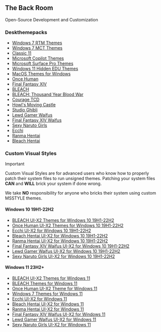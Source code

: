 <meta name="viewport" content="width=device-width, initial-scale=1">
<link rel="stylesheet" href="github-markdown.css">
<article class="markdown-body">

The Back Room
-------------

Open-Source Development and Customization


### Deskthemepacks

*   [Windows 7 RTM Themes][Windows 7 RTM Themes]
*   [Windows 7 MCT Themes][Windows 7 MCT Themes]
*   [Classic 11][Classic 11]
*   [Microsoft Copilot Themes][Microsoft Copilot Themes]
*   [Microsoft Surface Pro Themes][Microsoft Surface Pro Themes]
*   [Windows 11 Hidden EDU Themes][Windows 11 Hidden EDU Themes]
*   [MacOS Themes for Windows][MacOS Themes for Windows]
*   [Once Human][Once Human]
*   [Final Fantasy XIV][Final Fantasy XIV]
*   [BLEACH][BLEACH]
*   [BLEACH: Thousand Year Blood War][BLEACH: Thousand Year Blood War]
*   [Courage TCD][Courage TCD]
*   [Howl's Moving Castle][Howl's Moving Castle]
*   [Studio Ghibli][Studio Ghibli]
*   [Lewd Gamer Waifus][Lewd Gamer Waifus]
*   [Final Fantasy XIV Waifus][Final Fantasy XIV Waifus]
*   [Sexy Naruto Girls][Sexy Naruto Girls]
*   [Ecchi][Ecchi]
*   [Ranma Hentai][Ranma Hentai]
*   [Bleach Hentai][Bleach Hentai]

### Custom Visual Styles

> [!IMPORTANT]
> Custom Visual Styles are for advanced users who know how to properly patch their system files to run unsigned themes. 
> Patching your system files **CAN** and **WILL** brick your system if done wrong.
>
> We take **NO** responsibility for anyone who bricks their system using custom MSSTYLE themes.

#### Windows 10 19H1-22H2

*   [BLEACH UI-X2 Themes for Windows 10 19H1-22H2][BLEACH UI-X2 Themes for Windows 10 19H1-22H2]
*   [Once Human UI-X2 Themes for Windows 10 19H1-22H2][Once Human UI-X2 Themes for Windows 10 19H1-22H2]
*   [Ecchi UI-X2 for Windows 10 19H1-22H2][Ecchi UI-X2 for Windows 10 19H1-22H2]   
*   [Bleach Hentai UI-X2 for Windows 10 19H1-22H2][Bleach Hentai UI-X2 for Windows 10 19H1-22H2]
*   [Ranma Hentai UI-X2 for Windows 10 19H1-22H2][Ranma Hentai UI-X2 for Windows 10 19H1-22H2]
*   [Final Fantasy XIV Waifus UI-X2 for Windows 10 19H1-22H2][Final Fantasy XIV Waifus UI-X2 for Windows 10 19H1-22H2]
*   [Lewd Gamer Waifus UI-X2 for Windows 10 19H1-22H2][Lewd Gamer Waifus UI-X2 for Windows 10 19H1-22H2]
*   [Sexy Naruto Girls UI-X2 for Windows 10 19H1-22H2][Sexy Naruto Girls UI-X2 for Windows 10 19H1-22H2]


#### Windows 11 23H2+

*   [BLEACH UI-X2 Themes for Windows 11][BLEACH UI-X2 Themes for Windows 11]
*   [BLEACH Themes for Windows 11][BLEACH Themes for Windows 11]
*   [Once Human UI-X2 Theme for Windows 11][Once Human UI-X2 Theme for Windows 11]
*   [Windows 7 Themes for Windows 11][Windows 7 Themes for Windows 11]
*   [Ecchi UI-X2 for Windows 11][Ecchi UI-X2 for Windows 11]
*   [Bleach Hentai UI-X2 for Windows 11][Bleach Hentai UI-X2 for Windows 11]
*   [Ranma Hentai UI-X2 for Windows 11][Ranma Hentai UI-X2 for Windows 11]
*   [Final Fantasy XIV Waifus UI-X2 for Windows 11][Final Fantasy XIV Waifus UI-X2 for Windows 11]
*   [Lewd Gamer Waifus UI-X2 for Windows 11][Lewd Gamer Waifus UI-X2 for Windows 11]
*   [Sexy Naruto Girls UI-X2 for Windows 11][Sexy Naruto Girls UI-X2 for Windows 11]

<!-- ////////////////////////////////////////////////////////////////////////////////////////////////////////////////////// -->

[BLEACH UI-X2 Themes for Windows 10 19H1-22H2]:https://github.com/The-Back-Room/BLEACH-UI-X2-Themes-for-Windows-10-19H1-22H2/

[Once Human UI-X2 Themes for Windows 10 19H1-22H2]: https://github.com/The-Back-Room/Once-Human-UI-X2-Themes-for-Windows-10-19H1-22H2/

[BLEACH UI-X2 Themes for Windows 11]: https://github.com/The-Back-Room//BLEACH-UI-X2-Themes-for-Windows-11-23h2/

[BLEACH Themes for Windows 11]: https://github.com/The-Back-Room/BLEACH-Themes-for-Windows-11/

[Once Human UI-X2 Theme for Windows 11]: https://github.com/The-Back-Room/Once-Human-UI-X2-Theme-for-Windows-11-23H2/

[Windows 7 Themes for Windows 11]: https://github.com/The-Back-Room/Windows-7-Themes-for-Windows-11/

[Windows 7 RTM Themes]: https://gitlab.com/the-back-room/Themes/-/archive/main/Themes-main.zip?path=Windows/SFW/Windows-7-RTM-Themes

[Windows 7 MCT Themes]: https://gitlab.com/the-back-room/Themes/-/archive/main/Themes-main.zip?path=Windows/SFW/Windows-7-MCT-Themes

[Classic 11]: https://gitlab.com/the-back-room/Themes/-/archive/main/Themes-main.zip?path=Windows/SFW/Classic-11

[Microsoft Copilot Themes]: https://gitlab.com/the-back-room/Themes/-/archive/main/Themes-main.zip?path=Windows/SFW/Microsoft-Copilot

[Microsoft Surface Pro Themes]: https://gitlab.com/the-back-room/Themes/-/archive/main/Themes-main.zip?path=Windows/SFW/Microsoft-Surface-Pro

[MacOS Themes for Windows]: https://gitlab.com/the-back-room/Themes/-/archive/main/Themes-main.zip?path=Windows/SFW/MacOS-Themes-for-Windows

[Once Human]: https://gitlab.com/the-back-room/Themes/-/archive/main/Themes-main.zip?path=Windows/SFW/Once-Human

[Windows 11 Hidden EDU Themes]: https://gitlab.com/the-back-room/Themes/-/archive/main/Themes-main.zip?path=Windows/SFW/Windows-11-Hidden-EDU-Themes

[Final Fantasy XIV]: https://gitlab.com/the-back-room/Themes/-/archive/main/Themes-main.zip?path=Windows/SFW/FFXIV

[BLEACH]: https://gitlab.com/the-back-room/Themes/-/archive/main/Themes-main.zip?path=Windows/SFW/BLEACH

[BLEACH: Thousand Year Blood War]: https://gitlab.com/the-back-room/Themes/-/archive/main/Themes-main.zip?path=Windows/SFW/BLEACH-TYBW

[Courage TCD]: https://gitlab.com/the-back-room/Themes/-/archive/main/Themes-main.zip?path=Windows/SFW/Courage-TCD

[Howl's Moving Castle]: https://gitlab.com/the-back-room/Themes/-/archive/main/Themes-main.zip?path=Windows/SFW/Howls-Moving-Castle

[Studio Ghibli]: https://gitlab.com/the-back-room/Themes/-/archive/main/Themes-main.zip?path=Windows/SFW/Studio-Ghibli

[Ecchi UI-X2 for Windows 10 19H1-22H2]: https://github.com/The-Back-Room//Ecchi-UI-X2-Theme-for-Windows-10-19H1-22H2/

[Bleach Hentai UI-X2 for Windows 10 19H1-22H2]: https://github.com/The-Back-Room//Bleach-Hentai-UI-X2-Themes-for-Windows-10-19H1-22H2/

[Ranma Hentai UI-X2 for Windows 10 19H1-22H2]: https://github.com/The-Back-Room//Ranma-Hentai-UI-X2-Theme-for-Windows-10-19H1-22H2/

[Final Fantasy XIV Waifus UI-X2 for Windows 10 19H1-22H2]: https://github.com/The-Back-Room//Final-Fantasy-XIV-Waifus-UI-X2-Theme-for-Windows-10-19H1-22H2/

[Lewd Gamer Waifus UI-X2 for Windows 10 19H1-22H2]: https://github.com/The-Back-Room/Lewd-Gamer-Waifus-UI-X2-Theme-for-Windows-10-19H1-22H2/

[Sexy Naruto Girls UI-X2 for Windows 10 19H1-22H2]: https://github.com/The-Back-Room/Sexy-Naruto-Girls-UI-X2-Theme-for-Windows-10-19H1-22H2/

[Ecchi UI-X2 for Windows 11]: https://github.com/The-Back-Room//Ecchi-UI-X2-Theme-for-Windows-11-23H2/

[Bleach Hentai UI-X2 for Windows 11]: https://github.com/The-Back-Room//Bleach-Hentai-UI-X2-Themes-for-Windows-11-23H2/

[Ranma Hentai UI-X2 for Windows 11]: https://github.com/The-Back-Room//Ranma-Hentai-UI-X2-Theme-for-Windows-11-23H2/

[Final Fantasy XIV Waifus UI-X2 for Windows 11]: https://github.com/The-Back-Room//Final-Fantasy-XIV-Waifus-UI-X2-Theme-for-Windows-11-23H2/

[Lewd Gamer Waifus UI-X2 for Windows 11]: https://github.com/The-Back-Room/Lewd-Gamer-Waifus-UI-X2-Theme-for-Windows-11-23H2/

[Sexy Naruto Girls UI-X2 for Windows 11]: https://github.com/The-Back-Room/Sexy-Naruto-Girls-UI-X2-Theme-for-Windows-11-23H2/

[Lewd Gamer Waifus]: https://gitlab.com/the-back-room/Themes/-/archive/main/Themes-main.zip?path=Windows/NSFW/Lewd-Gamer-Waifus

[Final Fantasy XIV Waifus]: https://gitlab.com/the-back-room/Themes/-/archive/main/Themes-main.zip?path=Windows/NSFW/Final-Fantasy-XIV-Waifus

[Sexy Naruto Girls]: https://gitlab.com/the-back-room/Themes/-/archive/main/Themes-main.zip?path=Windows/NSFW/Sexy-Naruto-Girls

[Ecchi]: https://gitlab.com/the-back-room/Themes/-/archive/main/Themes-main.zip?path=Windows/NSFW/Ecchi

[Ranma Hentai]: https://gitlab.com/the-back-room/Themes/-/archive/main/Themes-main.zip?path=Windows/NSFW/Ranma-Hentai

[Bleach Hentai]: https://gitlab.com/the-back-room/Themes/-/archive/main/Themes-main.zip?path=Windows/NSFW/Bleach-Hentai

<!-- ////////////////////////////////////////////////////////////////////////////////////////////////////////////////////// -->

</article>